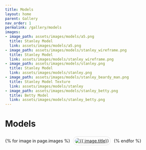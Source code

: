 ```yaml
---
title: Models
layout: home
parent: Gallery
nav_order: 1
permalink: /gallery/models
images:
- image_path: assets/images/models/a5.png
  title: Stanley Model
  link: assets/images/models/a5.png
- image_path: assets/images/models/stanley_wireframe.png
  title: Stanley Model
  link: assets/images/models/stanley_wireframe.png
- image_path: assets/images/models/stanley.png
  title: Stanley Model
  link: assets/images/models/stanley.png
- image_path: assets/images/models/stanley_beardy_man.png
  title: Stanley Model Texture
  link: assets/images/models/stanley
- image_path: assets/images/models/stanley_betty.png
  title: Betty Model
  link: assets/images/models/stanley_betty.png
---
```


# Models

<div>
    {% for image in page.images %}
        <a href="{{ site.baseurl }}/{{ image.link }}" style="margin: 6px; display: inline-flex; border-radius: 15px; border: 1px solid #80808042; padding: 5px;">
            <img src="{{ site.baseurl }}/{{ image.image_path }}" alt="{{ image.title}}" style="border-radius: 10px" />
        </a>
    {% endfor %}
</div>

